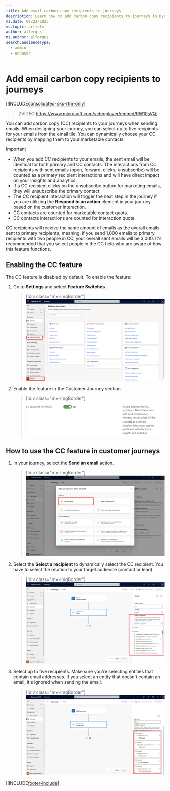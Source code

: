 ```yaml
---
title: Add email carbon copy recipients to journeys
description: Learn how to add carbon copy recipients to journeys in Dynamics 365 Customer Insights - Journeys.
ms.date: 08/22/2023
ms.topic: article
author: alfergus
ms.author: alfergus
search.audienceType: 
  - admin
  - enduser
---
```


# Add email carbon copy recipients to journeys

[!INCLUDE[consolidated-sku-rtm-only](./includes/consolidated-sku-rtm-only.md)]

> [!VIDEO https://www.microsoft.com/videoplayer/embed/RW10sVQ]

You can add carbon copy (CC) recipients to your journeys when sending emails. When designing your journey, you can select up to five recipients for your emails from the email tile. You can dynamically choose your CC recipients by mapping them to your marketable contacts.

> [!IMPORTANT]
>
>- When you add CC recipients to your emails, the sent email will be identical for both primary and CC contacts. The interactions from CC recipients with sent emails (open, forward, clicks, unsubscribe) will be counted as a primary recipient interactions and will have direct impact on your insights and analytics.
>- If a CC recipient clicks on the unsubscribe button for marketing emails, they will unsubscribe the primary contact.
>- The CC recipient interaction will trigger the next step in the journey if you are utilizing the **Respond to an action** element in your journey based on the customer interaction.
>- CC contacts are counted for marketable contact quota.
>- CC contacts interactions are counted for interaction quota.
>
> CC recipients will receive the same amount of emails as the overall emails sent to primary recipients, meaning, if you send 1,000 emails to primary recipients with two people in CC, your overall sent emails will be 3,000. It's recommended that you select people in the CC field who are aware of how this feature functions.  
>

## Enabling the CC feature

The CC feature is disabled by default. To enable the feature:

1. Go to **Settings** and select **Feature Switches**.
    > [!div class="mx-imgBorder"]
    > ![Select feature switches from settings.](media/real-time-email-cc-settings-feature-switches.png "Select feature switches from settings")

2. Enable the feature in the Customer Journey section.
    > [!div class="mx-imgBorder"]
    > ![Screenshot of enabling the feature switch.](media/real-time-email-cc-enable-feature.png "Screenshot of enabling the feature switch")

## How to use the CC feature in customer journeys

1. In your journey, select the **Send an email** action.

    > [!div class="mx-imgBorder"]
    > ![Screenshot choosing the Send an email action.](media/real-time-email-cc-send-email.png "Screenshot choosing the Send an email action")

1. Select the **Select a recipient** to dynamically select the CC recipient. You have to select the relation to your target audience (contact or lead).

    > [!div class="mx-imgBorder"]
    > ![Screenshot showing the recipient selection.](media/real-time-email-cc-select-recipient.png "Screenshot showing the recipient selection")

1. Select up to five recipients. Make sure you're selecting entities that contain email addresses. If you select an entity that doesn't contain an email, it's ignored when sending the email.

    > [!div class="mx-imgBorder"]
    > ![Screenshot showing five recipients selected.](media/real-time-email-cc-select-recipient-up-to-5.png "Screenshot showing five recipients selected")

[!INCLUDE[footer-include](./includes/footer-banner.md)]
